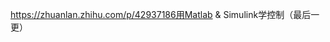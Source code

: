 https://zhuanlan.zhihu.com/p/42937186用Matlab & Simulink学控制（最后一更）




































































